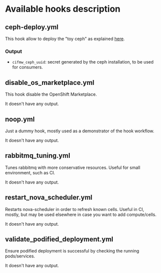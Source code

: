 # Available hooks description

## ceph-deploy.yml
This hook allow to deploy the "toy ceph" as explained [here](https://github.com/fultonj/zed/tree/main/edpm).
### Output
* `cifmw_ceph_uuid`: secret generated by the ceph installation, to be used for
consumers.

## disable_os_marketplace.yml
This hook disable the OpenShift Marketplace.

It doesn't have any output.

## noop.yml
Just a dummy hook, mostly used as a demonstrator of the hook workflow.

It doesn't have any output.

## rabbitmq_tuning.yml
Tunes rabbitmq with more conservative resources. Useful for small environment,
such as CI.

It doesn't have any output.

## restart_nova_scheduler.yml
Restarts nova-scheduler in order to refresh known cells. Useful in CI, mostly,
but may be used elsewhere in case you want to add compute/cells.

It doesn't have any output.

## validate_podified_deployment.yml
Ensure podified deployment is successful by checking the running pods/services.

It doesn't have any output.
